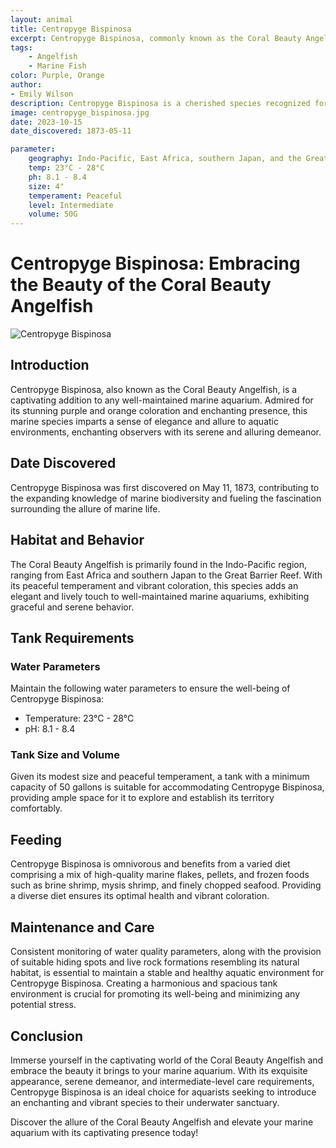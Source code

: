 ```yaml
---
layout: animal
title: Centropyge Bispinosa
excerpt: Centropyge Bispinosa, commonly known as the Coral Beauty Angelfish, is a beloved marine species celebrated for its striking coloration and enchanting presence. With its vibrant hues and graceful demeanor, it adds a touch of elegance and allure to any well-maintained marine aquarium, captivating the hearts of hobbyists and enthusiasts.
tags:
    - Angelfish
    - Marine Fish
color: Purple, Orange
author:
- Emily Wilson
description: Centropyge Bispinosa is a cherished species recognized for its exquisite appearance and serene presence.
image: centropyge_bispinosa.jpg
date: 2023-10-15
date_discovered: 1873-05-11

parameter:
    geography: Indo-Pacific, East Africa, southern Japan, and the Great Barrier Reef
    temp: 23°C - 28°C
    ph: 8.1 - 8.4
    size: 4"
    temperament: Peaceful
    level: Intermediate
    volume: 50G
---
```


# Centropyge Bispinosa: Embracing the Beauty of the Coral Beauty Angelfish

![Centropyge Bispinosa](centropyge_bispinosa.jpg)

## Introduction

Centropyge Bispinosa, also known as the Coral Beauty Angelfish, is a captivating addition to any well-maintained marine aquarium. Admired for its stunning purple and orange coloration and enchanting presence, this marine species imparts a sense of elegance and allure to aquatic environments, enchanting observers with its serene and alluring demeanor.

## Date Discovered

Centropyge Bispinosa was first discovered on May 11, 1873, contributing to the expanding knowledge of marine biodiversity and fueling the fascination surrounding the allure of marine life.

## Habitat and Behavior

The Coral Beauty Angelfish is primarily found in the Indo-Pacific region, ranging from East Africa and southern Japan to the Great Barrier Reef. With its peaceful temperament and vibrant coloration, this species adds an elegant and lively touch to well-maintained marine aquariums, exhibiting graceful and serene behavior.

## Tank Requirements

### Water Parameters

Maintain the following water parameters to ensure the well-being of Centropyge Bispinosa:

- Temperature: 23°C - 28°C
- pH: 8.1 - 8.4

### Tank Size and Volume

Given its modest size and peaceful temperament, a tank with a minimum capacity of 50 gallons is suitable for accommodating Centropyge Bispinosa, providing ample space for it to explore and establish its territory comfortably.

## Feeding

Centropyge Bispinosa is omnivorous and benefits from a varied diet comprising a mix of high-quality marine flakes, pellets, and frozen foods such as brine shrimp, mysis shrimp, and finely chopped seafood. Providing a diverse diet ensures its optimal health and vibrant coloration.

## Maintenance and Care

Consistent monitoring of water quality parameters, along with the provision of suitable hiding spots and live rock formations resembling its natural habitat, is essential to maintain a stable and healthy aquatic environment for Centropyge Bispinosa. Creating a harmonious and spacious tank environment is crucial for promoting its well-being and minimizing any potential stress.

## Conclusion

Immerse yourself in the captivating world of the Coral Beauty Angelfish and embrace the beauty it brings to your marine aquarium. With its exquisite appearance, serene demeanor, and intermediate-level care requirements, Centropyge Bispinosa is an ideal choice for aquarists seeking to introduce an enchanting and vibrant species to their underwater sanctuary.

Discover the allure of the Coral Beauty Angelfish and elevate your marine aquarium with its captivating presence today!
